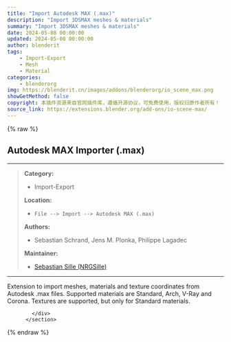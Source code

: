 ```yaml
---
title: "Import Autodesk MAX (.max)"
description: "Import 3DSMAX meshes & materials"
summary: "Import 3DSMAX meshes & materials"
date: 2024-05-08 00:00:00
updated: 2024-05-08 00:00:00
author: blenderit
tags: 
    - Import-Export
    - Mesh
    - Material
categories:
    - blenderorg
img: https://blenderit.cn/images/addons/blenderorg/io_scene_max.png
showGetMethod: false
copyright: 本插件资源来自官网插件库，遵循开源协议，可免费使用，版权归原作者所有！
source_link: https://extensions.blender.org/add-ons/io-scene-max/
---
```


{% raw %}
<section id="about" class="mt-3">
            <div class="box style-rich-text">
              <h1>Autodesk MAX Importer (.max)</h1>
<hr>
<blockquote>
<p><strong>Category:</strong></p>
<ul>
<li>Import-Export</li>
</ul>
<p><strong>Location:</strong></p>
<ul>
<li><code>File --&gt; Import --&gt; Autodesk MAX (.max)</code></li>
</ul>
<p><strong>Authors:</strong></p>
<ul>
<li>Sebastian Schrand, Jens M. Plonka, Philippe Lagadec</li>
</ul>
<p><strong>Maintainer:</strong></p>
<ul>
<li><a rel="nofollow noopener noreferrer external" target="_blank" href="https://github.com/nrgsille76">Sebastian Sille (NRGSille)</a></li>
</ul>
</blockquote>
<hr>
<p>Extension to import meshes, materials and texture coordinates from Autodesk .max files.  Supported materials are Standard, Arch, V-Ray and Corona. Textures are supported, but only for Standard materials.</p>

            </div>
          </section>
<div style="display: none">blenderorg</div>
{% endraw %}